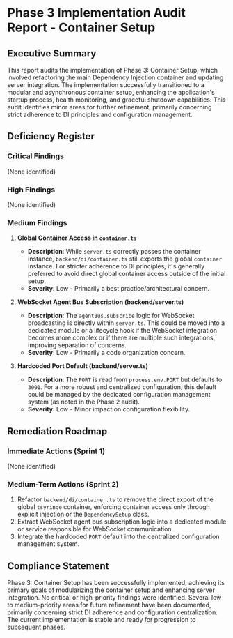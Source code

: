 # Phase 3 Implementation Audit Report - Container Setup

## Executive Summary
This report audits the implementation of Phase 3: Container Setup, which involved refactoring the main Dependency Injection container and updating server integration. The implementation successfully transitioned to a modular and asynchronous container setup, enhancing the application's startup process, health monitoring, and graceful shutdown capabilities. This audit identifies minor areas for further refinement, primarily concerning strict adherence to DI principles and configuration management.

## Deficiency Register

### Critical Findings
(None identified)

### High Findings
(None identified)

### Medium Findings
1.  **Global Container Access in `container.ts`**
    *   **Description**: While `server.ts` correctly passes the container instance, `backend/di/container.ts` still exports the global `container` instance. For stricter adherence to DI principles, it's generally preferred to avoid direct global container access outside of the initial setup.
    *   **Severity**: Low - Primarily a best practice/architectural concern.

2.  **WebSocket Agent Bus Subscription (backend/server.ts)**
    *   **Description**: The `agentBus.subscribe` logic for WebSocket broadcasting is directly within `server.ts`. This could be moved into a dedicated module or a lifecycle hook if the WebSocket integration becomes more complex or if there are multiple such integrations, improving separation of concerns.
    *   **Severity**: Low - Primarily a code organization concern.

3.  **Hardcoded Port Default (backend/server.ts)**
    *   **Description**: The `PORT` is read from `process.env.PORT` but defaults to `3001`. For a more robust and centralized configuration, this default could be managed by the dedicated configuration management system (as noted in the Phase 2 audit).
    *   **Severity**: Low - Minor impact on configuration flexibility.

## Remediation Roadmap

### Immediate Actions (Sprint 1)
(None identified)

### Medium-Term Actions (Sprint 2)
1.  Refactor `backend/di/container.ts` to remove the direct export of the global `tsyringe` container, enforcing container access only through explicit injection or the `DependencySetup` class.
2.  Extract WebSocket agent bus subscription logic into a dedicated module or service responsible for WebSocket communication.
3.  Integrate the hardcoded `PORT` default into the centralized configuration management system.

## Compliance Statement
Phase 3: Container Setup has been successfully implemented, achieving its primary goals of modularizing the container setup and enhancing server integration. No critical or high-priority findings were identified. Several low to medium-priority areas for future refinement have been documented, primarily concerning strict DI adherence and configuration centralization. The current implementation is stable and ready for progression to subsequent phases.